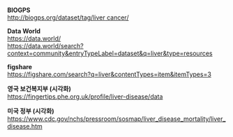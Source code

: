 **BIOGPS**  
[http://biogps.org/dataset/tag/liver cancer/](http://biogps.org/dataset/tag/liver%20cancer/)  
   
**Data World**    
https://data.world/  
https://data.world/search?context=community&entryTypeLabel=dataset&q=liver&type=resources   
     
**figshare**    
https://figshare.com/search?q=liver&contentTypes=item&itemTypes=3     
    
**영국 보건복지부 (시각화)**    
https://fingertips.phe.org.uk/profile/liver-disease/data     
    
**미국 정부 (시각화)**     
https://www.cdc.gov/nchs/pressroom/sosmap/liver_disease_mortality/liver_disease.htm     
